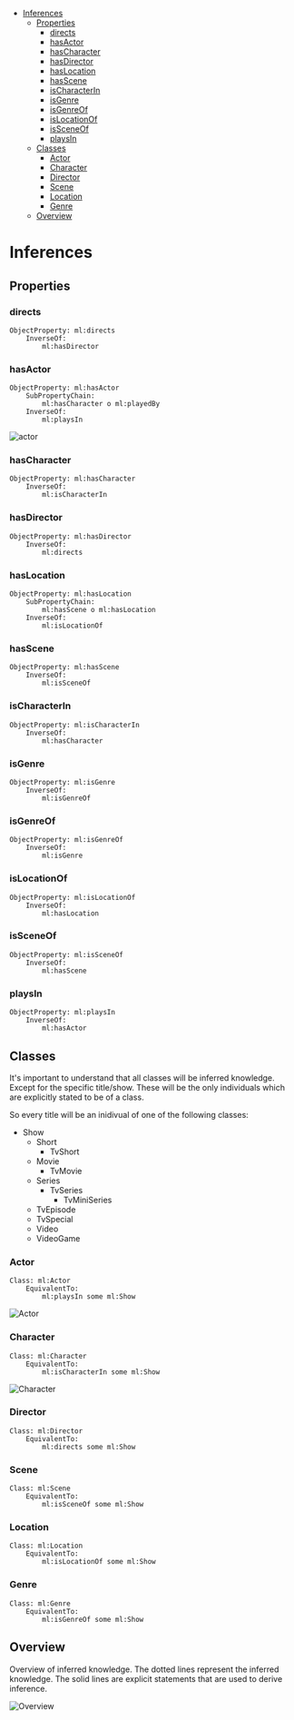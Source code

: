 - [Inferences](#inferences)
  - [Properties](#properties)
    - [directs](#directs)
    - [hasActor](#hasactor)
    - [hasCharacter](#hascharacter)
    - [hasDirector](#hasdirector)
    - [hasLocation](#haslocation)
    - [hasScene](#hasscene)
    - [isCharacterIn](#ischaracterin)
    - [isGenre](#isgenre)
    - [isGenreOf](#isgenreof)
    - [isLocationOf](#islocationof)
    - [isSceneOf](#issceneof)
    - [playsIn](#playsin)
  - [Classes](#classes)
    - [Actor](#actor)
    - [Character](#character)
    - [Director](#director)
    - [Scene](#scene)
    - [Location](#location)
    - [Genre](#genre)
  - [Overview](#overview)

# Inferences

## Properties

### directs

```
ObjectProperty: ml:directs
    InverseOf: 
        ml:hasDirector
 ``` 

### hasActor

```
ObjectProperty: ml:hasActor
    SubPropertyChain: 
        ml:hasCharacter o ml:playedBy
    InverseOf: 
        ml:playsIn
```

![actor](images/inferences/hasActor.png)

### hasCharacter

``` 
ObjectProperty: ml:hasCharacter
    InverseOf: 
        ml:isCharacterIn
```

### hasDirector

```    
ObjectProperty: ml:hasDirector
    InverseOf: 
        ml:directs
```

### hasLocation

```    
ObjectProperty: ml:hasLocation
    SubPropertyChain: 
        ml:hasScene o ml:hasLocation
    InverseOf: 
        ml:isLocationOf
```

### hasScene

```    
ObjectProperty: ml:hasScene
    InverseOf: 
        ml:isSceneOf
```

### isCharacterIn

```    
ObjectProperty: ml:isCharacterIn
    InverseOf: 
        ml:hasCharacter
```

### isGenre

```    
ObjectProperty: ml:isGenre
    InverseOf: 
        ml:isGenreOf
```

### isGenreOf

```    
ObjectProperty: ml:isGenreOf
    InverseOf: 
        ml:isGenre
```

### isLocationOf

```
ObjectProperty: ml:isLocationOf
    InverseOf: 
        ml:hasLocation
```

### isSceneOf

```    
ObjectProperty: ml:isSceneOf
    InverseOf: 
        ml:hasScene
```

### playsIn

```    
ObjectProperty: ml:playsIn
    InverseOf: 
        ml:hasActor
```

## Classes

It's important to understand that all classes will be inferred knowledge. Except for the specific title/show. These will be the only individuals which are explicitly stated to be of a class.

So every title will be an inidivual of one of the following classes:
- Show
  - Short
    - TvShort
  - Movie
    - TvMovie
  - Series
    - TvSeries
      - TvMiniSeries
  - TvEpisode
  - TvSpecial
  - Video
  - VideoGame


### Actor

```
Class: ml:Actor
    EquivalentTo: 
        ml:playsIn some ml:Show
```

![Actor](images/inferences/actor.png)

### Character

```
Class: ml:Character
    EquivalentTo: 
        ml:isCharacterIn some ml:Show
```

![Character](images/inferences/character.png)


### Director

```
Class: ml:Director
    EquivalentTo: 
        ml:directs some ml:Show
```

### Scene

```
Class: ml:Scene
    EquivalentTo: 
        ml:isSceneOf some ml:Show

```

### Location

```
Class: ml:Location
    EquivalentTo: 
        ml:isLocationOf some ml:Show

```

### Genre

```
Class: ml:Genre
    EquivalentTo: 
        ml:isGenreOf some ml:Show
```

## Overview

Overview of inferred knowledge. The dotted lines represent the inferred knowledge. The solid lines are explicit statements that are used to derive inference.

![Overview](images/inferences/overview.png)